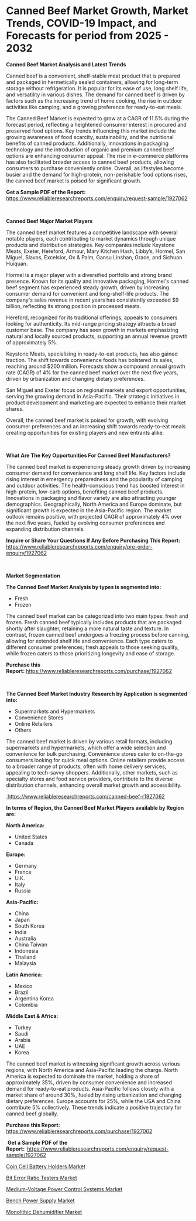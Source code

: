 <p><h1>Canned Beef Market Growth, Market Trends, COVID-19 Impact, and Forecasts for period from 2025 - 2032</h1></p><p><strong>Canned Beef Market Analysis and Latest Trends</strong></p>
<p><p>Canned beef is a convenient, shelf-stable meat product that is prepared and packaged in hermetically sealed containers, allowing for long-term storage without refrigeration. It is popular for its ease of use, long shelf life, and versatility in various dishes. The demand for canned beef is driven by factors such as the increasing trend of home cooking, the rise in outdoor activities like camping, and a growing preference for ready-to-eat meals.</p><p>The Canned Beef Market is expected to grow at a CAGR of 11.5% during the forecast period, reflecting a heightened consumer interest in procured and preserved food options. Key trends influencing this market include the growing awareness of food scarcity, sustainability, and the nutritional benefits of canned products. Additionally, innovations in packaging technology and the introduction of organic and premium canned beef options are enhancing consumer appeal. The rise in e-commerce platforms has also facilitated broader access to canned beef products, allowing consumers to purchase conveniently online. Overall, as lifestyles become busier and the demand for high-protein, non-perishable food options rises, the canned beef market is poised for significant growth.</p></p>
<p><strong>Get a Sample PDF of the Report:&nbsp;</strong> <a href="https://www.reliableresearchreports.com/enquiry/request-sample/1927062?utm_campaign=13&utm_medium=2&utm_source=Github&utm_content=ia&utm_term=15012025&utm_id=canned-beef">https://www.reliableresearchreports.com/enquiry/request-sample/1927062</a></p>
<p>&nbsp;</p>
<p><strong>Canned Beef Major Market Players</strong></p>
<p><p>The canned beef market features a competitive landscape with several notable players, each contributing to market dynamics through unique products and distribution strategies. Key companies include Keystone Meats, Exeter, Hereford, Armour, Mary Kitchen Hash, Libby’s, Hormel, San Miguel, Slavos, Excelsior, Ox & Palm, Gansu Linshan, Grace, and Sichuan Huiquan.</p><p>Hormel is a major player with a diversified portfolio and strong brand presence. Known for its quality and innovative packaging, Hormel's canned beef segment has experienced steady growth, driven by increasing consumer demand for convenient and long-shelf-life products. The company's sales revenue in recent years has consistently exceeded $9 billion, reflecting its strong position in processed meats.</p><p>Hereford, recognized for its traditional offerings, appeals to consumers looking for authenticity. Its mid-range pricing strategy attracts a broad customer base. The company has seen growth in markets emphasizing natural and locally sourced products, supporting an annual revenue growth of approximately 5%.</p><p>Keystone Meats, specializing in ready-to-eat products, has also gained traction. The shift towards convenience foods has bolstered its sales, reaching around $200 million. Forecasts show a compound annual growth rate (CAGR) of 4% for the canned beef market over the next five years, driven by urbanization and changing dietary preferences.</p><p>San Miguel and Exeter focus on regional markets and export opportunities, serving the growing demand in Asia-Pacific. Their strategic initiatives in product development and marketing are expected to enhance their market shares.</p><p>Overall, the canned beef market is poised for growth, with evolving consumer preferences and an increasing shift towards ready-to-eat meals creating opportunities for existing players and new entrants alike.</p></p>
<p>&nbsp;</p>
<p><strong>What Are The Key Opportunities For Canned Beef Manufacturers?</strong></p>
<p><p>The canned beef market is experiencing steady growth driven by increasing consumer demand for convenience and long shelf life. Key factors include rising interest in emergency preparedness and the popularity of camping and outdoor activities. The health-conscious trend has boosted interest in high-protein, low-carb options, benefiting canned beef products. Innovations in packaging and flavor variety are also attracting younger demographics. Geographically, North America and Europe dominate, but significant growth is expected in the Asia-Pacific region. The market outlook remains positive, with projected CAGR of approximately 4% over the next five years, fueled by evolving consumer preferences and expanding distribution channels.</p></p>
<p><strong>Inquire or Share Your Questions If Any Before Purchasing This Report:</strong> <a href="https://www.reliableresearchreports.com/enquiry/pre-order-enquiry/1927062?utm_campaign=13&utm_medium=2&utm_source=Github&utm_content=ia&utm_term=15012025&utm_id=canned-beef">https://www.reliableresearchreports.com/enquiry/pre-order-enquiry/1927062</a></p>
<p>&nbsp;</p>
<p><strong>Market Segmentation</strong></p>
<p><strong>The Canned Beef Market Analysis by types is segmented into:</strong></p>
<p><ul><li>Fresh</li><li>Frozen</li></ul></p>
<p><p>The canned beef market can be categorized into two main types: fresh and frozen. Fresh canned beef typically includes products that are packaged shortly after slaughter, retaining a more natural taste and texture. In contrast, frozen canned beef undergoes a freezing process before canning, allowing for extended shelf life and convenience. Each type caters to different consumer preferences; fresh appeals to those seeking quality, while frozen caters to those prioritizing longevity and ease of storage.</p></p>
<p><strong>Purchase this Report:&nbsp;</strong><a href="https://www.reliableresearchreports.com/purchase/1927062?utm_campaign=13&utm_medium=2&utm_source=Github&utm_content=ia&utm_term=15012025&utm_id=canned-beef">https://www.reliableresearchreports.com/purchase/1927062</a></p>
<p>&nbsp;</p>
<p><strong>The Canned Beef Market Industry Research by Application is segmented into:</strong></p>
<p><ul><li>Supermarkets and Hypermarkets</li><li>Convenience Stores</li><li>Online Retailers</li><li>Others</li></ul></p>
<p><p>The canned beef market is driven by various retail formats, including supermarkets and hypermarkets, which offer a wide selection and convenience for bulk purchasing. Convenience stores cater to on-the-go consumers looking for quick meal options. Online retailers provide access to a broader range of products, often with home delivery services, appealing to tech-savvy shoppers. Additionally, other markets, such as specialty stores and food service providers, contribute to the diverse distribution channels, enhancing overall market growth and accessibility.</p></p>
<p><a href="https://www.reliableresearchreports.com/canned-beef-r1927062?utm_campaign=13&utm_medium=2&utm_source=Github&utm_content=ia&utm_term=15012025&utm_id=canned-beef">&nbsp;https://www.reliableresearchreports.com/canned-beef-r1927062</a></p>
<p><strong>In terms of Region, the Canned Beef Market Players available by Region are:</strong></p>
<p>
    <p> <strong> North America: </strong>
        <ul>
            <li>United States</li>
            <li>Canada</li>
        </ul>
        </p> 
    <p> <strong> Europe: </strong>
        <ul>
            <li>Germany</li>
            <li>France</li>
            <li>U.K.</li>
            <li>Italy</li>
            <li>Russia</li>
        </ul>
        </p> 
    <p> <strong> Asia-Pacific: </strong>
        <ul>
            <li>China</li>
            <li>Japan</li>
            <li>South Korea</li>
            <li>India</li>
            <li>Australia</li>
            <li>China Taiwan</li>
            <li>Indonesia</li>
            <li>Thailand</li>
            <li>Malaysia</li>
        </ul>
        </p> 
    <p> <strong> Latin America: </strong>
        <ul>
            <li>Mexico</li>
            <li>Brazil</li>
            <li>Argentina Korea</li>
            <li>Colombia</li>
        </ul>
        </p> 
    <p> <strong> Middle East & Africa: </strong>
        <ul>
            <li>Turkey</li>
            <li>Saudi</li>
            <li>Arabia</li>
            <li>UAE</li>
            <li>Korea</li>
        </ul>
    </p>
    </p>
<p><p>The canned beef market is witnessing significant growth across various regions, with North America and Asia-Pacific leading the charge. North America is expected to dominate the market, holding a share of approximately 35%, driven by consumer convenience and increased demand for ready-to-eat products. Asia-Pacific follows closely with a market share of around 30%, fueled by rising urbanization and changing dietary preferences. Europe accounts for 25%, while the USA and China contribute 5% collectively. These trends indicate a positive trajectory for canned beef globally.</p></p>
<p><strong>Purchase this Report: </strong><a href="https://www.reliableresearchreports.com/purchase/1927062?utm_campaign=13&utm_medium=2&utm_source=Github&utm_content=ia&utm_term=15012025&utm_id=canned-beef">https://www.reliableresearchreports.com/purchase/1927062</a></p>
<p>&nbsp;<strong>Get a Sample PDF of the Report:&nbsp;&nbsp;</strong><a href="https://www.reliableresearchreports.com/enquiry/request-sample/1927062?utm_campaign=13&utm_medium=2&utm_source=Github&utm_content=ia&utm_term=15012025&utm_id=canned-beef">https://www.reliableresearchreports.com/enquiry/request-sample/1927062</a></p>
<p><strong></strong></p>
<p><p><a href="https://github.com/dolorespeddico90/Market-Research-Report-List-1/blob/main/coin-cell-battery-holders-market.md?utm_campaign=13&utm_medium=2&utm_source=Github&utm_content=ia&utm_term=15012025&utm_id=canned-beef">Coin Cell Battery Holders Market</a></p><p><a href="https://github.com/rosamariarocque98/Market-Research-Report-List-1/blob/main/bit-error-ratio-testers-market.md?utm_campaign=13&utm_medium=2&utm_source=Github&utm_content=ia&utm_term=15012025&utm_id=canned-beef">Bit Error Ratio Testers Market</a></p><p><a href="https://github.com/krinerstormy331/Market-Research-Report-List-1/blob/main/medium-voltage-power-control-systems-market.md?utm_campaign=13&utm_medium=2&utm_source=Github&utm_content=ia&utm_term=15012025&utm_id=canned-beef">Medium-Voltage Power Control Systems Market</a></p><p><a href="https://github.com/MariaWashington76/Market-Research-Report-List-1/blob/main/bench-power-supply-market.md?utm_campaign=13&utm_medium=2&utm_source=Github&utm_content=ia&utm_term=15012025&utm_id=canned-beef">Bench Power Supply Market</a></p><p><a href="https://github.com/suleimannichelle7/Market-Research-Report-List-1/blob/main/monolithic-dehumidifier-market.md?utm_campaign=13&utm_medium=2&utm_source=Github&utm_content=ia&utm_term=15012025&utm_id=canned-beef">Monolithic Dehumidifier Market</a></p></p>